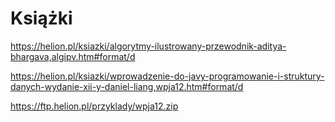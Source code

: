 # Książki
https://helion.pl/ksiazki/algorytmy-ilustrowany-przewodnik-aditya-bhargava,algipv.htm#format/d

https://helion.pl/ksiazki/wprowadzenie-do-javy-programowanie-i-struktury-danych-wydanie-xii-y-daniel-liang,wpja12.htm#format/d

https://ftp.helion.pl/przyklady/wpja12.zip